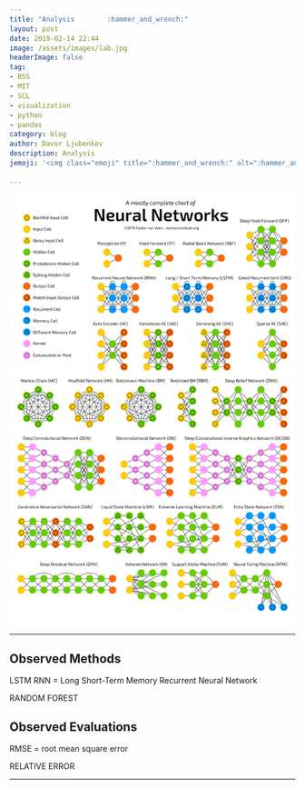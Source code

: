 ```yaml
---
title: "Analysis        :hammer_and_wrench:"
layout: post
date: 2019-02-14 22:44
image: /assets/images/lab.jpg
headerImage: false
tag:
- BSS
- MIT
- SCL
- visualization
- python
- pandas
category: blog
author: Davor Ljubenkov
description: Analysis
jemoji: '<img class="emoji" title=":hammer_and_wrench:" alt=":hammer_and_wrench:" src="https://assets.github.com/images/icons/emoji/unicode/1f6E0.png" height="20" width="20" align="absmiddle">'

---
```

![Markdown Image][1]

---

## Observed Methods

LSTM RNN = Long Short-Term Memory Recurrent Neural Network

RANDOM FOREST

## Observed Evaluations

RMSE = root mean square error

RELATIVE ERROR

---

[1]: /assets/images/zoo.png
